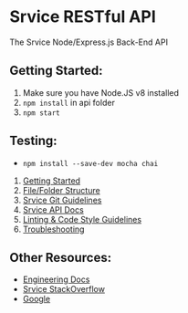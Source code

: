# Srvice RESTful API
The Srvice Node/Express.js Back-End API

## Getting Started:

1. Make sure you have Node.JS v8 installed
2. ```npm install``` in api folder
3. ```npm start```

## Testing:

* ```npm install --save-dev mocha chai```

1. [Getting Started](https://github.com/srvice/srvice-api/wiki/Getting-Started)
2. [File/Folder Structure](https://github.com/srvice/srvice-api/wiki/File-&-Folder-Structure-Explanation)
2. [Srvice Git Guidelines](https://github.com/srvice/srvice-api/wiki/Srvice-Git-Guidelines)
3. [Srvice API Docs](https://github.com/srvice/srvice-api/wiki/Srvice-API-Documentation) 
4. [Linting & Code Style Guidelines](https://github.com/srvice/srvice-api/wiki/Code-Style-&-Linting-Guidelines)
5. [Troubleshooting](https://github.com/srvice/srvice-api/wiki/Troubleshooting)


## Other Resources:

* [Engineering Docs](https://srivce.slite.com/)
* [Srvice StackOverflow](https://stackoverflow.com/c/srvice)
* [Google](google.com)
